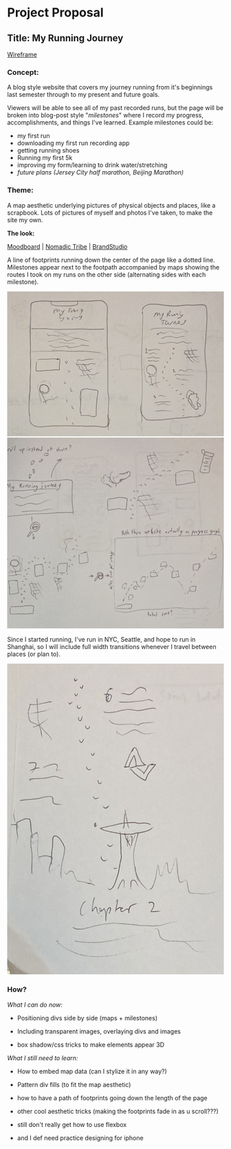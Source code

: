 # Project Proposal

## Title: My Running Journey

[Wireframe](https://ian41284128.github.io/WebDevHW/Week_5/)

### Concept:

A blog style website that covers my journey running from it's beginnings last semester through to my present and future goals.

Viewers will be able to see all of my past recorded runs, but the page will be broken into blog-post style "*milestones*" where I record my progress, accomplishments, and things I've learned. Example milestones could be: 
* my first run
* downloading my first run recording app
* getting running shoes
* Running my first 5k
* improving my form/learning to drink water/stretching
* *future plans (Jersey City half marathon, Beijing Marathon)*

### Theme:

A map aesthetic underlying pictures of physical objects and places, like a scrapbook. Lots of pictures of myself and photos I've taken, to make the site my own.

**The look:**

[Moodboard](https://www.pinterest.com/hylianchicken/running-site-mood-board/) 
|
[Nomadic Tribe](https://2019.makemepulse.com/)
|
[BrandStudio](https://bstd.ru/en/)

A line of footprints running down the center of the page like a dotted line. Milestones appear next to the footpath accompanied by maps showing the routes I took on my runs on the other side (alternating sides with each milestone).

![two potential layouts](../Week_4/LayoutWireframes.jpg)
![a concept involving scrolling up instead of down](../Week_4/ScrollUpWireframe.jpg)

Since I started running, I've run in NYC, Seattle, and hope to run in Shanghai, so I will include full width transitions whenever I travel between places (or plan to).

![an example of a city transition](../Week_4/CityTransitionWireframe.jpg)

### How?

*What I can do now:*

* Positioning divs side by side (maps + milestones)

* Including transparent images, overlaying divs and images

* box shadow/css tricks to make elements appear 3D

*What I still need to learn:*

* How to embed map data (can I stylize it in any way?)

* Pattern div fills (to fit the map aesthetic)

* how to have a path of footprints going down the length of the page

* other cool aesthetic tricks (making the footprints fade in as u scroll???)

* still don't really get how to use flexbox

* and I def need practice designing for iphone